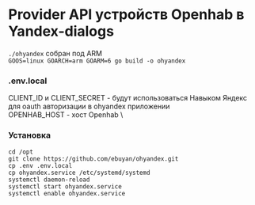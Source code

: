 # Provider API устройств Openhab в Yandex-dialogs

`./ohyandex` собран под ARM \
`GOOS=linux GOARCH=arm GOARM=6 go build -o ohyandex`

<h3>.env.local</h3>

CLIENT_ID и CLIENT_SECRET - будут использоваться Навыком Яндекс для oauth авторизации в ohyandex приложении \
OPENHAB_HOST - хост Openhab \

<h3>Установка</h3>

`cd /opt` \
`git clone https://github.com/ebuyan/ohyandex.git` \
`cp .env .env.local` \
`cp ohyandex.service /etc/systemd/systemd` \
`systemctl daemon-reload` \
`systemctl start ohyandex.service` \
`systemctl enable ohyandex.service`